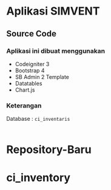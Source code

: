 # Aplikasi SIMVENT<br/>
## Source Code<br/>

### Aplikasi ini dibuat menggunakan
- Codeigniter 3
- Bootstrap 4
- SB Admin 2 Template
- Datatables
- Chart.js

### Keterangan <br/>
Database : <code>ci_inventaris</code><br/>
<br/>
# Repository-Baru
# ci_inventory
